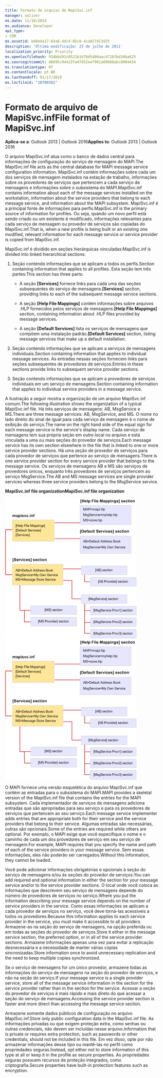```yaml
---
title: Formato de arquivo de MapiSvc.inf
manager: soliver
ms.date: 11/16/2014
ms.audience: Developer
api_type:
- COM
ms.assetid: b48eda17-83a8-4dc4-85c8-4ca827d13d25
description: 'Última modificação: 23 de julho de 2011'
localization_priority: Priority
ms.openlocfilehash: 934bb491c0521b1d76d5400aac4728fbd34ba625
ms.sourcegitcommit: d6695c94415fa47952ee7961a69660abc0904434
ms.translationtype: HT
ms.contentlocale: pt-BR
ms.lasthandoff: 01/17/2019
ms.locfileid: "28700382"
---
```

# <a name="file-format-of-mapisvcinf"></a><span data-ttu-id="68749-103">Formato de arquivo de MapiSvc.inf</span><span class="sxs-lookup"><span data-stu-id="68749-103">File format of MapiSvc.inf</span></span>

<span data-ttu-id="68749-104">**Aplica-se a**: Outlook 2013 | Outlook 2016</span><span class="sxs-lookup"><span data-stu-id="68749-104">**Applies to**: Outlook 2013 | Outlook 2016</span></span> 
  
<span data-ttu-id="68749-105">O arquivo MapiSvc.inf atua como o banco de dados central para informações de configuração do serviço de mensagem do MAPI.</span><span class="sxs-lookup"><span data-stu-id="68749-105">The MapiSvc.inf file acts as the central database for MAPI message service configuration information.</span></span> <span data-ttu-id="68749-106">MapiSvc.inf contém informações sobre cada um dos serviços de mensagem instalados na estação de trabalho, informações sobre os provedores de serviços que pertencem a cada serviço de mensagens e informações sobre o subsistema do MAPI.</span><span class="sxs-lookup"><span data-stu-id="68749-106">MapiSvc.inf contains information about each of the message services installed on the workstation, information about the service providers that belong to each message service, and information about the MAPI subsystem.</span></span> <span data-ttu-id="68749-107">MapiSvc.inf é a principal fonte de informações para perfis.</span><span class="sxs-lookup"><span data-stu-id="68749-107">MapiSvc.inf is the primary source of information for profiles.</span></span> <span data-ttu-id="68749-108">Ou seja, quando um novo perfil está sendo criado ou um existente é modificado, informações relevantes para cada serviço de mensagem ou provedor de serviços são copiadas do MapiSvc.inf.</span><span class="sxs-lookup"><span data-stu-id="68749-108">That is, when a new profile is being built or an existing one modified, relevant information for each message service or service provider is copied from MapiSvc.inf.</span></span> 
  
<span data-ttu-id="68749-109">MapiSvc.inf é dividido em seções hierárquicas vinculadas:</span><span class="sxs-lookup"><span data-stu-id="68749-109">MapiSvc.inf is divided into linked hierarchical sections:</span></span>
  
1. <span data-ttu-id="68749-110">Seção contendo informações que se aplicam a todos os perfis.</span><span class="sxs-lookup"><span data-stu-id="68749-110">Section containing information that applies to all profiles.</span></span> <span data-ttu-id="68749-111">Esta seção tem três partes:</span><span class="sxs-lookup"><span data-stu-id="68749-111">This section has three parts:</span></span>
    
   - <span data-ttu-id="68749-112">A seção **[Services]** fornece links para cada uma das seções subsequentes do serviço de mensagens.</span><span class="sxs-lookup"><span data-stu-id="68749-112">**[Services]** section, providing links to each of the subsequent message service sections.</span></span> 
    
   - <span data-ttu-id="68749-113">A seção **[Help File Mappings]** contém informações sobre arquivos .HLP fornecidos pelos serviços de mensagens.</span><span class="sxs-lookup"><span data-stu-id="68749-113">**[Help File Mappings]** section, containing information about .HLP files provided by message services.</span></span> 
    
   - <span data-ttu-id="68749-114">A seção **[Default Services]** lista os serviços de mensagens que compõem uma instalação padrão.</span><span class="sxs-lookup"><span data-stu-id="68749-114">**[Default Services]** section, listing message services that make up a default installation.</span></span> 
    
2. <span data-ttu-id="68749-115">Seção contendo informações que se aplicam a serviços de mensagens individuais.</span><span class="sxs-lookup"><span data-stu-id="68749-115">Section containing information that applies to individual message services.</span></span> <span data-ttu-id="68749-116">As entradas nessas seções fornecem links para seções subsequentes de provedores de serviços.</span><span class="sxs-lookup"><span data-stu-id="68749-116">Entries in these sections provide links to subsequent service provider sections.</span></span>
    
3. <span data-ttu-id="68749-117">Seção contendo informações que se aplicam a provedores de serviços individuais em um serviço de mensagens.</span><span class="sxs-lookup"><span data-stu-id="68749-117">Section containing information that applies to individual service providers in a message service.</span></span>
    
<span data-ttu-id="68749-118">A ilustração a seguir mostra a organização de um arquivo MapiSvc.inf comum.</span><span class="sxs-lookup"><span data-stu-id="68749-118">The following illustration shows the organization of a typical MapiSvc.inf file.</span></span> <span data-ttu-id="68749-119">Há três serviços de mensagens: AB, MsgService e MS.</span><span class="sxs-lookup"><span data-stu-id="68749-119">There are three message services: AB, MsgService, and MS.</span></span> <span data-ttu-id="68749-120">O nome no lado direito do sinal de igual para cada serviço de mensagem é o nome de exibição do serviço.</span><span class="sxs-lookup"><span data-stu-id="68749-120">The name on the right hand side of the equal sign for each message service is the service's display name.</span></span> <span data-ttu-id="68749-121">Cada serviço de mensagens tem sua própria seção em outro local no arquivo e está vinculada a uma ou mais seções do provedor de serviços.</span><span class="sxs-lookup"><span data-stu-id="68749-121">Each message service has its own section elsewhere in the file that is linked to one or more service provider sections.</span></span> <span data-ttu-id="68749-122">Há uma seção de provedor de serviços para cada provedor de serviços que pertence ao serviço de mensagens.</span><span class="sxs-lookup"><span data-stu-id="68749-122">There is one service provider section for every service provider that belongs to the message service.</span></span> <span data-ttu-id="68749-123">Os serviços de mensagens AB e MS são serviços de provedores únicos, enquanto três provedores de serviços pertencem ao serviço MsgService.</span><span class="sxs-lookup"><span data-stu-id="68749-123">The AB and MS message services are single provider services whereas three service providers belong to the MsgService service.</span></span>
  
<span data-ttu-id="68749-124">**MapiSvc.inf file organization**</span><span class="sxs-lookup"><span data-stu-id="68749-124">**MapiSvc.inf file organization**</span></span>
  
<span data-ttu-id="68749-125">![MapiSvc.inf file organization](media/amapi_30.gif "MapiSvc.inf file organization")</span><span class="sxs-lookup"><span data-stu-id="68749-125">![MapiSvc.inf file organization](media/amapi_30.gif "MapiSvc.inf file organization")</span></span>
  
<span data-ttu-id="68749-126">O MAPI fornece uma versão esquelética do arquivo MapiSvc.inf que contém as entradas para o subsistema do MAPI.</span><span class="sxs-lookup"><span data-stu-id="68749-126">MAPI provides a skeletal version of the MapiSvc.inf file that contains the entries for the MAPI subsystem.</span></span> <span data-ttu-id="68749-127">Cada implementador de serviços de mensagens adiciona entradas que são apropriadas para seu serviço e para os provedores de serviços que pertencem ao seu serviço.</span><span class="sxs-lookup"><span data-stu-id="68749-127">Each message service implementer adds entries that are appropriate both for their service and the service providers that belong to their service.</span></span> <span data-ttu-id="68749-128">Algumas entradas são necessárias, outras são opcionais.</span><span class="sxs-lookup"><span data-stu-id="68749-128">Some of the entries are required while others are optional.</span></span> <span data-ttu-id="68749-129">Por exemplo, o MAPI exige que você especifique o nome e o caminho de cada um dos provedores de serviço em seu serviço de mensagem.</span><span class="sxs-lookup"><span data-stu-id="68749-129">For example, MAPI requires that you specify the name and path of each of the service providers in your message service.</span></span> <span data-ttu-id="68749-130">Sem essas informações, eles não poderão ser carregados.</span><span class="sxs-lookup"><span data-stu-id="68749-130">Without this information, they cannot be loaded.</span></span>
  
<span data-ttu-id="68749-131">Você pode adicionar informações obrigatórias e opcionais à seção do serviço de mensagens e/ou às seções do provedor de serviços.</span><span class="sxs-lookup"><span data-stu-id="68749-131">You can add required and optional information in either the section for your message service and/or to the service provider sections.</span></span> <span data-ttu-id="68749-132">O local onde você coloca as informações que descrevem seu serviço de mensagens depende do número de provedores de serviços no serviço.</span><span class="sxs-lookup"><span data-stu-id="68749-132">Where you put the information describing your message service depends on the number of service providers in the service.</span></span> <span data-ttu-id="68749-133">Como essas informações se aplicam a cada provedor de serviços no serviço, você deve torná-las acessíveis a todos os provedores.</span><span class="sxs-lookup"><span data-stu-id="68749-133">Because this information applies to each service provider in the service, you must make it accessible to all providers.</span></span> <span data-ttu-id="68749-134">Armazene-as na seção do serviço de mensagens, na opção preferida ou em todas as seções do provedor de serviços.</span><span class="sxs-lookup"><span data-stu-id="68749-134">Store it either in the message service section, the preferred option, or in all of the service provider sections.</span></span> <span data-ttu-id="68749-135">Armazene informações apenas uma vez para evitar a replicação desnecessária e a necessidade de manter várias cópias sincronizadas.</span><span class="sxs-lookup"><span data-stu-id="68749-135">Store information once to avoid unnecessary replication and the need to keep multiple copies synchronized.</span></span>
  
<span data-ttu-id="68749-136">Se o serviço de mensagens for um único provedor, armazene todas as informações do serviço de mensagens na seção do provedor de serviços, e não na seção do serviço.</span><span class="sxs-lookup"><span data-stu-id="68749-136">If your message service is a single provider service, store all of the message service information in the section for the service provider rather than in the section for the service.</span></span> <span data-ttu-id="68749-137">Acessar a seção do provedor de serviços é mais rápido e mais direto do que acessar a seção do serviço de mensagens.</span><span class="sxs-lookup"><span data-stu-id="68749-137">Accessing the service provider section is faster and more direct than accessing the message service section.</span></span> 
  
<span data-ttu-id="68749-138">Armazene somente dados públicos de configuração no arquivo MapiSvc.inf.</span><span class="sxs-lookup"><span data-stu-id="68749-138">Store only public configuration data in the MapiSvc.inf file.</span></span> <span data-ttu-id="68749-139">As informações privadas ou que exigem proteção extra, como senhas ou outras credenciais, não devem ser incluídas nesse arquivo.</span><span class="sxs-lookup"><span data-stu-id="68749-139">Information that is private or requires extra protection, such as passwords or other credentials, should not be included in this file.</span></span> <span data-ttu-id="68749-140">Em vez disso, opte por não armazenar informações desse tipo ou mantê-las no perfil como propriedades seguras.</span><span class="sxs-lookup"><span data-stu-id="68749-140">Instead, opt either not to store information of this type at all or keep it in the profile as secure properties.</span></span> <span data-ttu-id="68749-141">As propriedades seguras possuem recursos de proteção integrados, como criptografia.</span><span class="sxs-lookup"><span data-stu-id="68749-141">Secure properties have built-in protection features such as encryption.</span></span>
  

